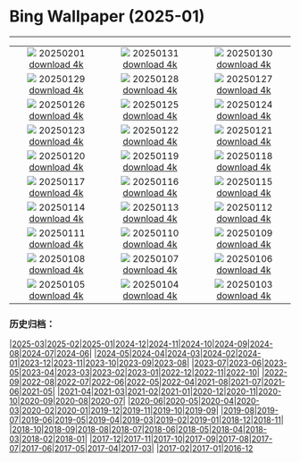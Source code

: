 # Bing Wallpaper (2025-01)
**************
| | | |
|:-:|:-:|:-:|
| ![](https://www.bing.com/th?id=OHR.FestungKonigsteinElbsandsteingebirge_DE-DE4868440436_1920x1080.jpg) 20250201 [download 4k](https://www.bing.com/th?id=OHR.FestungKonigsteinElbsandsteingebirge_DE-DE4868440436_UHD.jpg) | ![](https://www.bing.com/th?id=OHR.PlainsZebra_DE-DE9982406079_1920x1080.jpg) 20250131 [download 4k](https://www.bing.com/th?id=OHR.PlainsZebra_DE-DE9982406079_UHD.jpg) | ![](https://www.bing.com/th?id=OHR.OrdesaSpain_DE-DE0076469296_1920x1080.jpg) 20250130 [download 4k](https://www.bing.com/th?id=OHR.OrdesaSpain_DE-DE0076469296_UHD.jpg) |
| ![](https://www.bing.com/th?id=OHR.LunarDragon_DE-DE8035550106_1920x1080.jpg) 20250129 [download 4k](https://www.bing.com/th?id=OHR.LunarDragon_DE-DE8035550106_UHD.jpg) | ![](https://www.bing.com/th?id=OHR.FlyingOwl_DE-DE4640467598_1920x1080.jpg) 20250128 [download 4k](https://www.bing.com/th?id=OHR.FlyingOwl_DE-DE4640467598_UHD.jpg) | ![](https://www.bing.com/th?id=OHR.CanyonSnow_DE-DE3570405094_1920x1080.jpg) 20250127 [download 4k](https://www.bing.com/th?id=OHR.CanyonSnow_DE-DE3570405094_UHD.jpg) |
| ![](https://www.bing.com/th?id=OHR.FrostedBeech_DE-DE3039006645_1920x1080.jpg) 20250126 [download 4k](https://www.bing.com/th?id=OHR.FrostedBeech_DE-DE3039006645_UHD.jpg) | ![](https://www.bing.com/th?id=OHR.PortoSunset_DE-DE2650196473_1920x1080.jpg) 20250125 [download 4k](https://www.bing.com/th?id=OHR.PortoSunset_DE-DE2650196473_UHD.jpg) | ![](https://www.bing.com/th?id=OHR.IcelandGeyser_DE-DE1379578975_1920x1080.jpg) 20250124 [download 4k](https://www.bing.com/th?id=OHR.IcelandGeyser_DE-DE1379578975_UHD.jpg) |
| ![](https://www.bing.com/th?id=OHR.DeerValley_DE-DE5666572987_1920x1080.jpg) 20250123 [download 4k](https://www.bing.com/th?id=OHR.DeerValley_DE-DE5666572987_UHD.jpg) | ![](https://www.bing.com/th?id=OHR.PetraMonastery_DE-DE5253716041_1920x1080.jpg) 20250122 [download 4k](https://www.bing.com/th?id=OHR.PetraMonastery_DE-DE5253716041_UHD.jpg) | ![](https://www.bing.com/th?id=OHR.DutchSquirrel_DE-DE9795930868_1920x1080.jpg) 20250121 [download 4k](https://www.bing.com/th?id=OHR.DutchSquirrel_DE-DE9795930868_UHD.jpg) |
| ![](https://www.bing.com/th?id=OHR.PelicanPortrait_DE-DE4317425167_1920x1080.jpg) 20250120 [download 4k](https://www.bing.com/th?id=OHR.PelicanPortrait_DE-DE4317425167_UHD.jpg) | ![](https://www.bing.com/th?id=OHR.NeptunesGrotto_DE-DE3937457490_1920x1080.jpg) 20250119 [download 4k](https://www.bing.com/th?id=OHR.NeptunesGrotto_DE-DE3937457490_UHD.jpg) | ![](https://www.bing.com/th?id=OHR.WhiteSandsNP_DE-DE3540462962_1920x1080.jpg) 20250118 [download 4k](https://www.bing.com/th?id=OHR.WhiteSandsNP_DE-DE3540462962_UHD.jpg) |
| ![](https://www.bing.com/th?id=OHR.NapoliPizza_DE-DE7177948363_1920x1080.jpg) 20250117 [download 4k](https://www.bing.com/th?id=OHR.NapoliPizza_DE-DE7177948363_UHD.jpg) | ![](https://www.bing.com/th?id=OHR.BeardedTitsInSnowyReeds_DE-DE6963696045_1920x1080.jpg) 20250116 [download 4k](https://www.bing.com/th?id=OHR.BeardedTitsInSnowyReeds_DE-DE6963696045_UHD.jpg) | ![](https://www.bing.com/th?id=OHR.MuseumCourt_DE-DE6557412428_1920x1080.jpg) 20250115 [download 4k](https://www.bing.com/th?id=OHR.MuseumCourt_DE-DE6557412428_UHD.jpg) |
| ![](https://www.bing.com/th?id=OHR.CadizSpain_DE-DE6446198457_1920x1080.jpg) 20250114 [download 4k](https://www.bing.com/th?id=OHR.CadizSpain_DE-DE6446198457_UHD.jpg) | ![](https://www.bing.com/th?id=OHR.CoastalWales_DE-DE5918144653_1920x1080.jpg) 20250113 [download 4k](https://www.bing.com/th?id=OHR.CoastalWales_DE-DE5918144653_UHD.jpg) | ![](https://www.bing.com/th?id=OHR.CrescentTail_DE-DE3317267643_1920x1080.jpg) 20250112 [download 4k](https://www.bing.com/th?id=OHR.CrescentTail_DE-DE3317267643_UHD.jpg) |
| ![](https://www.bing.com/th?id=OHR.GermanyAppleOnWinterTree_DE-DE6727700722_1920x1080.jpg) 20250111 [download 4k](https://www.bing.com/th?id=OHR.GermanyAppleOnWinterTree_DE-DE6727700722_UHD.jpg) | ![](https://www.bing.com/th?id=OHR.BubbleLake_DE-DE3603764208_1920x1080.jpg) 20250110 [download 4k](https://www.bing.com/th?id=OHR.BubbleLake_DE-DE3603764208_UHD.jpg) | ![](https://www.bing.com/th?id=OHR.NamibiaDunes_DE-DE7496419422_1920x1080.jpg) 20250109 [download 4k](https://www.bing.com/th?id=OHR.NamibiaDunes_DE-DE7496419422_UHD.jpg) |
| ![](https://www.bing.com/th?id=OHR.GreatWallStairs_DE-DE7232445822_1920x1080.jpg) 20250108 [download 4k](https://www.bing.com/th?id=OHR.GreatWallStairs_DE-DE7232445822_UHD.jpg) | ![](https://www.bing.com/th?id=OHR.BouldersNZ_DE-DE6991214761_1920x1080.jpg) 20250107 [download 4k](https://www.bing.com/th?id=OHR.BouldersNZ_DE-DE6991214761_UHD.jpg) | ![](https://www.bing.com/th?id=OHR.RavennaBasilica_DE-DE6763936064_1920x1080.jpg) 20250106 [download 4k](https://www.bing.com/th?id=OHR.RavennaBasilica_DE-DE6763936064_UHD.jpg) |
| ![](https://www.bing.com/th?id=OHR.WinterLandscapeBavaria_DE-DE6496709723_1920x1080.jpg) 20250105 [download 4k](https://www.bing.com/th?id=OHR.WinterLandscapeBavaria_DE-DE6496709723_UHD.jpg) | ![](https://www.bing.com/th?id=OHR.VietnamFalls_DE-DE6165029954_1920x1080.jpg) 20250104 [download 4k](https://www.bing.com/th?id=OHR.VietnamFalls_DE-DE6165029954_UHD.jpg) | ![](https://www.bing.com/th?id=OHR.TolkienOxford_DE-DE5846503746_1920x1080.jpg) 20250103 [download 4k](https://www.bing.com/th?id=OHR.TolkienOxford_DE-DE5846503746_UHD.jpg) |

### 历史归档：

|[2025-03](/../2025-03/2025-03.md)|[2025-02](/../2025-02/2025-02.md)|[2025-01](/2025-01.md)|[2024-12](/../2024-12/2024-12.md)|[2024-11](/../2024-11/2024-11.md)|[2024-10](/../2024-10/2024-10.md)|[2024-09](/../2024-09/2024-09.md)|[2024-08](/../2024-08/2024-08.md)|[2024-07](/../2024-07/2024-07.md)|[2024-06](/../2024-06/2024-06.md)|
|[2024-05](/../2024-05/2024-05.md)|[2024-04](/../2024-04/2024-04.md)|[2024-03](/../2024-03/2024-03.md)|[2024-02](/../2024-02/2024-02.md)|[2024-01](/../2024-01/2024-01.md)|[2023-12](/../2023-12/2023-12.md)|[2023-11](/../2023-11/2023-11.md)|[2023-10](/../2023-10/2023-10.md)|[2023-09](/../2023-09/2023-09.md)|[2023-08](/../2023-08/2023-08.md)|
|[2023-07](/../2023-07/2023-07.md)|[2023-06](/../2023-06/2023-06.md)|[2023-05](/../2023-05/2023-05.md)|[2023-04](/../2023-04/2023-04.md)|[2023-03](/../2023-03/2023-03.md)|[2023-02](/../2023-02/2023-02.md)|[2023-01](/../2023-01/2023-01.md)|[2022-12](/../2022-12/2022-12.md)|[2022-11](/../2022-11/2022-11.md)|[2022-10](/../2022-10/2022-10.md)|
|[2022-09](/../2022-09/2022-09.md)|[2022-08](/../2022-08/2022-08.md)|[2022-07](/../2022-07/2022-07.md)|[2022-06](/../2022-06/2022-06.md)|[2022-05](/../2022-05/2022-05.md)|[2022-04](/../2022-04/2022-04.md)|[2021-08](/../2021-08/2021-08.md)|[2021-07](/../2021-07/2021-07.md)|[2021-06](/../2021-06/2021-06.md)|[2021-05](/../2021-05/2021-05.md)|
|[2021-04](/../2021-04/2021-04.md)|[2021-03](/../2021-03/2021-03.md)|[2021-02](/../2021-02/2021-02.md)|[2021-01](/../2021-01/2021-01.md)|[2020-12](/../2020-12/2020-12.md)|[2020-11](/../2020-11/2020-11.md)|[2020-10](/../2020-10/2020-10.md)|[2020-09](/../2020-09/2020-09.md)|[2020-08](/../2020-08/2020-08.md)|[2020-07](/../2020-07/2020-07.md)|
|[2020-06](/../2020-06/2020-06.md)|[2020-05](/../2020-05/2020-05.md)|[2020-04](/../2020-04/2020-04.md)|[2020-03](/../2020-03/2020-03.md)|[2020-02](/../2020-02/2020-02.md)|[2020-01](/../2020-01/2020-01.md)|[2019-12](/../2019-12/2019-12.md)|[2019-11](/../2019-11/2019-11.md)|[2019-10](/../2019-10/2019-10.md)|[2019-09](/../2019-09/2019-09.md)|
|[2019-08](/../2019-08/2019-08.md)|[2019-07](/../2019-07/2019-07.md)|[2019-06](/../2019-06/2019-06.md)|[2019-05](/../2019-05/2019-05.md)|[2019-04](/../2019-04/2019-04.md)|[2019-03](/../2019-03/2019-03.md)|[2019-02](/../2019-02/2019-02.md)|[2019-01](/../2019-01/2019-01.md)|[2018-12](/../2018-12/2018-12.md)|[2018-11](/../2018-11/2018-11.md)|
|[2018-10](/../2018-10/2018-10.md)|[2018-09](/../2018-09/2018-09.md)|[2018-08](/../2018-08/2018-08.md)|[2018-07](/../2018-07/2018-07.md)|[2018-06](/../2018-06/2018-06.md)|[2018-05](/../2018-05/2018-05.md)|[2018-04](/../2018-04/2018-04.md)|[2018-03](/../2018-03/2018-03.md)|[2018-02](/../2018-02/2018-02.md)|[2018-01](/../2018-01/2018-01.md)|
|[2017-12](/../2017-12/2017-12.md)|[2017-11](/../2017-11/2017-11.md)|[2017-10](/../2017-10/2017-10.md)|[2017-09](/../2017-09/2017-09.md)|[2017-08](/../2017-08/2017-08.md)|[2017-07](/../2017-07/2017-07.md)|[2017-06](/../2017-06/2017-06.md)|[2017-05](/../2017-05/2017-05.md)|[2017-04](/../2017-04/2017-04.md)|[2017-03](/../2017-03/2017-03.md)|
|[2017-02](/../2017-02/2017-02.md)|[2017-01](/../2017-01/2017-01.md)|[2016-12](/../2016-12/2016-12.md)